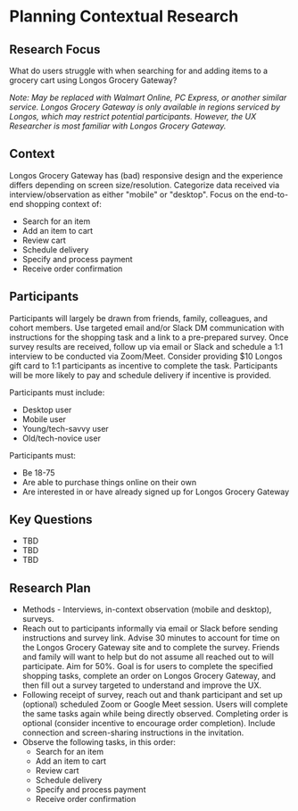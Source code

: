 # Planning Contextual Research
## Research Focus
What do users struggle with when searching for and adding items to a grocery cart using Longos Grocery Gateway?  
  
  
_Note: May be replaced with Walmart Online, PC Express, or another similar service. Longos Grocery Gateway is only available in regions serviced by Longos, which may restrict potential participants. However, the UX Researcher is most familiar with Longos Grocery Gateway._

## Context
Longos Grocery Gateway has (bad) responsive design and the experience differs depending on screen size/resolution. Categorize data received via interview/observation as either "mobile" or "desktop".
Focus on the end-to-end shopping context of:
* Search for an item
* Add an item to cart
* Review cart
* Schedule delivery
* Specify and process payment
* Receive order confirmation

## Participants
Participants will largely be drawn from friends, family, colleagues, and cohort members. Use targeted email and/or Slack DM communication with instructions for the shopping task and a link to a pre-prepared survey. Once survey results are received, follow up via email or Slack and schedule a 1:1 interview to be conducted via Zoom/Meet. Consider providing $10 Longos gift card to 1:1 participants as incentive to complete the task. Participants will be more likely to pay and schedule delivery if incentive is provided.  
 
Participants must include:
* Desktop user
* Mobile user
* Young/tech-savvy user
* Old/tech-novice user  

Participants must:
* Be 18-75
* Are able to purchase things online on their own
* Are interested in or have already signed up for Longos Grocery Gateway

## Key Questions
* TBD
* TBD
* TBD

## Research Plan
* Methods - Interviews, in-context observation (mobile and desktop), surveys.
* Reach out to participants informally via email or Slack before sending instructions and survey link. Advise 30 minutes to account for time on the Longos Grocery Gateway site and to complete the survey. Friends and family will want to help but do not assume all reached out to will participate. Aim for 50%. Goal is for users to complete the specified shopping tasks, complete an order on Longos Grocery Gateway, and then fill out a survey targeted to understand and improve the UX.
* Following receipt of survey, reach out and thank participant and set up (optional) scheduled Zoom or Google Meet session. Users will complete the same tasks again while being directly observed. Completing order is optional (consider incentive to encourage order completion). Include connection and screen-sharing instructions in the invitation.
* Observe the following tasks, in this order:
  * Search for an item
  * Add an item to cart
  * Review cart
  * Schedule delivery
  * Specify and process payment
  * Receive order confirmation
